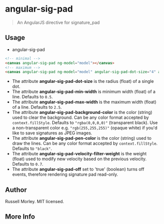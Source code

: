 # angular-sig-pad

> An AngularJS directive for signature_pad

## Usage
+ angular-sig-pad
```html
<!-- minimal -->
<canvas angular-sig-pad ng-model="model"></canvas>
<!-- maximum -->
<canvas angular-sig-pad ng-model="model" angular-sig-pad-dot-size="4" angular-sig-pad-min-width="0.5" angular-sig-pad-max-width="2.5" angular-sig-pad-background-color="rgba(0,0,0,0)" angular-sig-pad-pen-color="black" angular-sig-pad-velocity-filter-weight="0.7" angular-sig-pad-off="{{readOnly}}"></canvas>
```
+ The attribute **angular-sig-pad-dot-size** is the radius (float) of a single dot.<br/>
+ The attribute **angular-sig-pad-min-width** is minimum width (float) of a line. Defaults to <code>0.5</code>.<br/>
+ The attribute **angular-sig-pad-max-width** is the maximum width (float) of a line. Defaults to <code>2.5</code>.<br/>
+ The attribute **angular-sig-pad-background-color** is the color (string) used to clear the background. Can be any color format accepted by <code>context.fillStyle</code>. Defaults to <code>"rgba(0,0,0,0)"</code> (transparent black). Use a non-transparent color e.g. <code>"rgb(255,255,255)"</code> (opaque white) if you'd like to save signatures as JPEG images.<br/>
+ The attribute **angular-sig-pad-pen-color** is the color (string) used to draw the lines. Can be any color format accepted by <code>context.fillStyle</code>. Defaults to <code>"black"</code>.<br/>
+ The attribute **angular-sig-pad-velocity-filter-weight** is the weight (float) used to modify new velocity based on the previous velocity. Defaults to <code>0.7</code>.<br/>
+ The attribute **angular-sig-pad-off** set to 'true' (boolean) turns off events, therefore rendering signature pad read-only.<br/>

## Author

Russell Morley. MIT licensed.

## More Info

